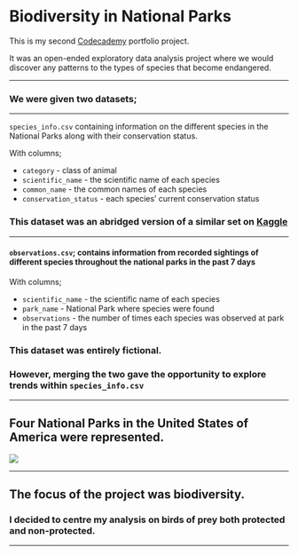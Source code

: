 # Biodiversity in National Parks

This is my second [Codecademy](https://www.codecademy.com/pages/data-science-career-specializations) portfolio project.

It was an open-ended exploratory data analysis project where we would discover any patterns to the types of species that become endangered. 

----

### We were given two datasets; 

----

`species_info.csv` containing information on the different species in the National Parks along with their conservation status.

With columns; 

- `category` - class of animal
- `scientific_name` - the scientific name of each species
- `common_name` - the common names of each species
- `conservation_status` - each species’ current conservation status

### This dataset was an abridged version of a similar set on [Kaggle](https://www.kaggle.com/datasets/nationalparkservice/park-biodiversity?select=species.csv)

----

#### `observations.csv`; contains information from recorded sightings of different species throughout the national parks in the past 7 days

With columns; 

- `scientific_name` - the scientific name of each species
- `park_name` - National Park where species were found
- `observations` - the number of times each species was observed at park in the past 7 days

### This dataset was entirely fictional. 
### However, merging the two gave the opportunity to explore trends within `species_info.csv`

----

## Four National Parks in the United States of America were represented.

<img src="Images/National Park Map.png"/>

----

## The focus of the project was biodiversity. 
### I decided to centre my analysis on birds of prey both protected and non-protected.

----


